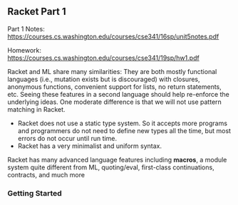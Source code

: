 ## Racket Part 1

Part 1 Notes: https://courses.cs.washington.edu/courses/cse341/16sp/unit5notes.pdf

Homework: https://courses.cs.washington.edu/courses/cse341/19sp/hw1.pdf

Racket and ML share many similarities: They are both mostly functional languages (i.e., mutation exists but is discouraged) with closures, anonymous functions, convenient support for lists, no return statements, etc. Seeing these features in a second language should help re-enforce the underlying ideas. One moderate difference is that we will not use pattern matching in Racket.

- Racket does not use a static type system. So it accepts more programs and programmers do not need to define new types all the time, but most errors do not occur until run time.
- Racket has a very minimalist and uniform syntax.

Racket has many advanced language features including **macros**, a module system quite different from ML,
quoting/eval, first-class continuations, contracts, and much more


### Getting Started

